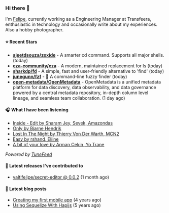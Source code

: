 ### Hi there 👋

I'm [Felipe](https://felipevm.com), currently working as a Engineering Manager at Transfeera, enthusiastic in technology and occasionally write about my experiences. Also a hobby photographer.

#### ⭐ Recent Stars
- **[ajeetdsouza/zoxide](https://github.com/ajeetdsouza/zoxide)** - A smarter cd command. Supports all major shells. (today)
- **[eza-community/eza](https://github.com/eza-community/eza)** - A modern, maintained replacement for ls (today)
- **[sharkdp/fd](https://github.com/sharkdp/fd)** - A simple, fast and user-friendly alternative to &#39;find&#39; (today)
- **[junegunn/fzf](https://github.com/junegunn/fzf)** - :cherry_blossom: A command-line fuzzy finder (today)
- **[open-metadata/OpenMetadata](https://github.com/open-metadata/OpenMetadata)** - OpenMetadata is a unified metadata platform for data discovery, data observability, and data governance powered by a central metadata repository, in-depth column level lineage, and seamless team collaboration. (1 day ago)

#### 🎧 What I have been listening
- [Inside - Edit by Sharam Jey, Sevek, Amazondas](https://open.spotify.com/track/0tLyDJaFJchA95KqqHcCZ9)
- [Only by Bjarne Hendrik](https://open.spotify.com/track/3dEtzi3GR9RknWrrnQmpIs)
- [Lost In The Night by Thierry Von Der Warth, MCN2](https://open.spotify.com/track/5ztq1zM2wUPgFqr2PbwXj6)
- [Easy by rshand, Eliine](https://open.spotify.com/track/79ZKrHZVLDR7zeUMIsjI1r)
- [A bit of your love by Arman Cekin, Yo Trane](https://open.spotify.com/track/34LAfaig7C3Bj2C6P0siue)

_Powered by [TuneFeed](https://tunefeed.app?ref=valtlfelipe-gh-profile)_ 

#### 🚀 Latest releases I've contributed to


- [valtlfelipe/secret-editor @ 0.0.2](https://github.com/valtlfelipe/secret-editor/releases/tag/0.0.2) (1 month ago)

#### 📄 Latest blog posts
- [Creating my first mobile app](https://felipevm.com/posts/creating-my-first-mobile-app/) (4 years ago)
- [Using Sequelize With Hapijs](https://felipevm.com/posts/using-sequelize-with-hapijs/) (5 years ago)
